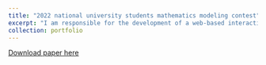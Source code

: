 ```yaml
---
title: "2022 national university students mathematics modeling contest"
excerpt: "I am responsible for the development of a web-based interactive and interpretable visual interface for AI audio generation, designed to provide a user-friendly interface for the review and inspection of speech waveforms and spectrograms, and to show the clip probability at each point of the audio.<br/><img src='/images/waveform.png'>"
collection: portfolio
---
```


[Download paper here](http://yangyiqu.github.io/files/article.pdf)
